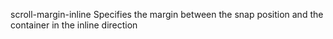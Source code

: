 scroll-margin-inline
    Specifies the margin between the snap position and the container in the inline direction
